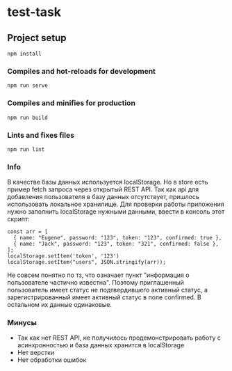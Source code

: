 # test-task

## Project setup
```
npm install
```

### Compiles and hot-reloads for development
```
npm run serve
```

### Compiles and minifies for production
```
npm run build
```

### Lints and fixes files
```
npm run lint
```

### Info
В качестве базы данных используется localStorage. Но в store есть пример fetch запроса через открытый REST API.
Так как api для добавления пользователя в базу данных отсутствует, пришлось использовать локальное хранилище.
Для проверки работы приложения нужно заполнить localStorage нужными данными, ввести в консоль этот скрипт:
```
const arr = [
  { name: "Eugene", password: "123", token: "123", confirmed: true },
  { name: "Jack", password: "123", token: "321", confirmed: false },
];
localStorage.setItem('token', '123')
localStorage.setItem("users", JSON.stringify(arr));
```
Не совсем понятно по тз, что означает пункт "информация о пользователе частично известна".
Поэтому приглашенный пользователь имеет статус не подтвердившего активный статус, а зарегистрированный имеет активный статус в поле confirmed.
В остальном их данные одинаковые.

### Минусы
- Так как нет REST API, не получилось продемонстрировать работу с асинхронностью и база данных хранится в localStorage
- Нет верстки
- Нет обработки ошибок